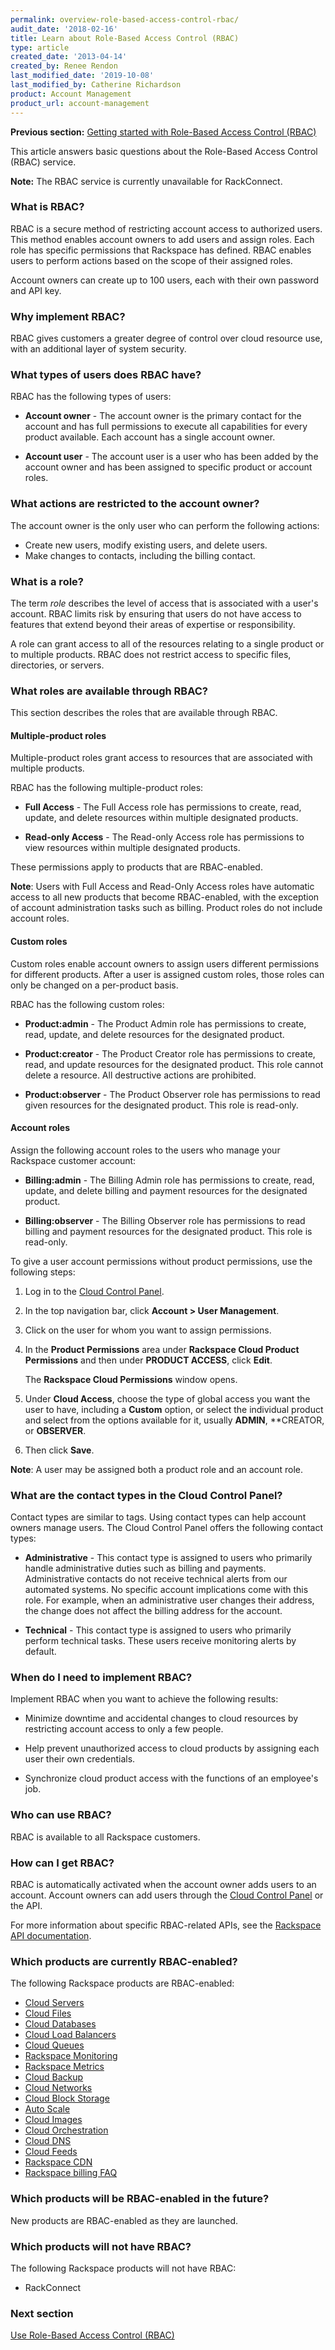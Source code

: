 ```yaml
---
permalink: overview-role-based-access-control-rbac/
audit_date: '2018-02-16'
title: Learn about Role-Based Access Control (RBAC)
type: article
created_date: '2013-04-14'
created_by: Renee Rendon
last_modified_date: '2019-10-08'
last_modified_by: Catherine Richardson
product: Account Management
product_url: account-management
---
```


**Previous section:** [Getting started with Role-Based Access Control
(RBAC)](/support/how-to/getting-started-with-role-based-access-control-rbac)

This article answers basic questions about the Role-Based Access Control
(RBAC) service.

**Note:** The RBAC service is currently unavailable for RackConnect.

### What is RBAC?

RBAC is a secure method of restricting account access to authorized
users. This method enables account owners to add users and assign roles.
Each role has specific permissions that Rackspace has defined.
RBAC enables users to perform actions based on the scope of their
assigned roles.

Account owners can create up to 100 users, each with
their own password and API key.

### Why implement RBAC?

RBAC gives customers a greater degree of control over cloud resource use,
with an additional layer of system security.

### What types of users does RBAC have?

RBAC has the following types of users:

-   **Account owner** - The account owner is the primary contact for the
    account and has full permissions to execute all capabilities for
    every product available. Each account has a single account owner.

-   **Account user** - The account user is a user who has been added by
    the account owner and has been assigned to specific product or
    account roles.

### What actions are restricted to the account owner?

The account owner is the only user who can perform the following actions:

-   Create new users, modify existing users, and delete users.
-   Make changes to contacts, including the billing contact.

### What is a role?

The term *role* describes the level of access that is associated with a user's
account. RBAC limits risk by ensuring that users do not have access to
features that extend beyond their areas of expertise or responsibility.

A role can grant access to all of the resources relating to a single product
or to multiple products. RBAC does not restrict access to specific files,
directories, or servers.

### What roles are available through RBAC?

This section describes the roles that are available through RBAC.

#### Multiple-product roles

Multiple-product roles grant access to resources that are associated with
multiple products.

RBAC has the following multiple-product roles:

-   **Full Access** - The Full Access role has permissions to
    create, read, update, and delete resources within multiple
    designated products.

-   **Read-only Access** - The Read-only Access role has permissions to
    view resources within multiple designated products.

These permissions apply to products that are RBAC-enabled.

**Note**: Users with Full Access and Read-Only Access roles have
automatic access to all new products that become RBAC-enabled, with the
exception of account administration tasks such as billing. Product roles
do not include account roles.

#### Custom roles

Custom roles enable account owners to assign users different permissions for
different products. After a user is assigned custom roles, those roles can
only be changed on a per-product basis.

RBAC has the following custom roles:

-   **Product:admin** - The Product Admin role has permissions to
    create, read, update, and delete resources for the designated
    product.

-   **Product:creator** - The Product Creator role has permissions to
    create, read, and update resources for the designated product. This
    role cannot delete a resource. All destructive actions are prohibited.

-   **Product:observer** - The Product Observer role has permissions to
    read given resources for the designated product. This role is read-only.

#### Account roles

Assign the following account roles to the users who manage your Rackspace
customer account:

-   **Billing:admin** - The Billing Admin role has
    permissions to create, read, update, and delete billing and
    payment resources for the designated product.

-   **Billing:observer** - The Billing Observer role has
    permissions to read billing and payment resources for the
    designated product. This role is read-only.

To give a user account permissions without product permissions, use the
following steps:

1. Log in to the [Cloud Control Panel](https://login.rackspace.com).
2. In the top navigation bar, click **Account > User Management**.
3. Click on the user for whom you want to assign permissions.
4. In the **Product Permissions** area under **Rackspace Cloud Product
   Permissions** and then under **PRODUCT ACCESS**, click **Edit**.

   The **Rackspace Cloud Permissions** window opens.

5. Under **Cloud Access**, choose the type of global access you want the 
   user to have, including a **Custom** option, or select the individual
   product and select from the options available for it, usually **ADMIN**,
   **CREATOR, or **OBSERVER**.
6. Then click **Save**.

**Note**: A user may be assigned both a product role and an account role.

### What are the contact types in the Cloud Control Panel?

Contact types are similar to tags. Using contact types can help account owners
manage users. The Cloud Control Panel offers the following contact types:

-   **Administrative** - This contact type is assigned to users who
    primarily handle administrative duties such as billing
    and payments. Administrative contacts do not receive technical
    alerts from our automated systems. No specific account implications
    come with this role. For example, when an administrative user changes
    their address, the change does not affect the billing address for the
    account.

-   **Technical** - This contact type is assigned to users who
    primarily perform technical tasks. These users receive monitoring
    alerts by default.

### When do I need to implement RBAC?

Implement RBAC when you want to achieve the following results:

-   Minimize downtime and accidental changes to cloud resources by restricting
    account access to only a few people.

-   Help prevent unauthorized access to cloud products by assigning each user
    their own credentials.

-   Synchronize cloud product access with the functions of an employee's job.

### Who can use RBAC?

RBAC is available to all Rackspace customers.

### How can I get RBAC?

RBAC is automatically activated when the account owner adds users to an
account. Account owners can add users through the
[Cloud Control Panel](https://login.rackspace.com/) or the API.

For more information about specific RBAC-related APIs, see the [Rackspace
API documentation](https://developer.rackspace.com/docs/).

### Which products are currently RBAC-enabled?

The following Rackspace products are RBAC-enabled:

-   [Cloud Servers](/support/how-to/cloud-servers)
-   [Cloud Files](/support/how-to/cloud-files)
-   [Cloud Databases](/support/how-to/cloud-databases)
-   [Cloud Load Balancers](/support/how-to/cloud-load-balancers)
-   [Cloud Queues](/support/how-to/cloud-queues)
-   [Rackspace Monitoring](/support/how-to/rackspace-monitoring)
-   [Rackspace Metrics](/support/how-to/rackspace-metrics)
-   [Cloud Backup](/support/how-to/cloud-backup)
-   [Cloud Networks](/support/how-to/cloud-networks)
-   [Cloud Block Storage](/support/how-to/cloud-block-storage)
-   [Auto Scale](/support/how-to/rackspace-auto-scale)
-   [Cloud Images](/support/how-to/cloud-images)
-   [Cloud Orchestration](/support/how-to/cloud-orchestration)
-   [Cloud DNS](/support/how-to/cloud-dns)
-   [Cloud Feeds](/support/how-to/cloud-feeds-overview)
-   [Rackspace CDN](/support/how-to/rackspace-cdn)
-   [Rackspace billing FAQ](/support/how-to/rackspace-billing-faq)

### Which products will be RBAC-enabled in the future?

New products are RBAC-enabled as they are launched.

### Which products will not have RBAC?

The following Rackspace products will not have RBAC:

-   RackConnect

### Next section

[Use Role-Based Access Control
(RBAC)](/support/how-to/managing-role-based-access-control-rbac)
